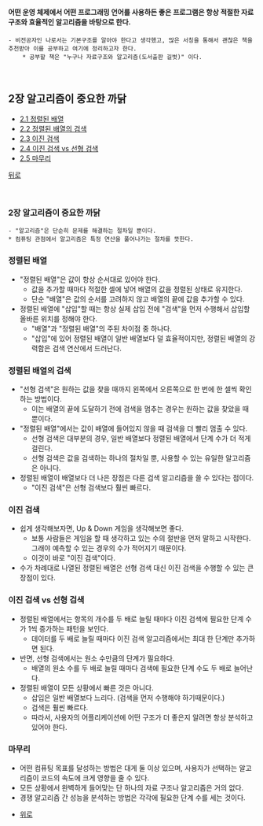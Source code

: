 #### 어떤 운영 체제에서 어떤 프로그래밍 언어를 사용하든 좋은 프로그램은 항상 적절한 자료 구조와 효율적인 알고리즘을 바탕으로 한다. 
	- 비전공자인 나로서는 기본구조를 알아야 한다고 생각했고, 많은 서칭을 통해서 괜찮은 책을 추천받아 이를 공부하고 여기에 정리하고자 한다.
		* 공부할 책은 "누구나 자료구조와 알고리즘(도서출판 길벗)" 이다.

</br>

## 2장 알고리즘이 중요한 까닭

* [2.1 정렬된 배열](#정렬된-배열)
* [2.2 정렬된 배열의 검색](#정렬된-배열의-검색)
* [2.3 이진 검색](#이진-검색)
* [2.4 이진 검색 vs 선형 검색](#이진-검색-vs-선형-검색)
* [2.5 마무리](#마무리)

[뒤로](https://github.com/wintryjay/TIL/DataStructure)

</br>

### 2장 알고리즘이 중요한 까닭
	- "알고리즘"은 단순히 문제를 해결하는 절차일 뿐이다.
    * 컴퓨팅 관점에서 알고리즘은 특정 연산을 풀어나가는 절차를 뜻한다.

### 정렬된 배열
  - "정렬된 배열"은 값이 항상 순서대로 있어야 한다.
    * 값을 추가할 때마다 적절한 셀에 넣어 배열의 값을 정렬된 상태로 유지한다.
    * 단순 "배열"은 값의 순서를 고려하지 않고 배열의 끝에 값을 추가할 수 있다.
  - 정렬된 배열에 "삽입"할 때는 항상 실제 삽입 전에 "검색"을 먼저 수행해서 삽입할 올바른 위치를 정해야 한다.
    * "배열"과 "정렬된 배열"의 주된 차이점 중 하나다.
    * "삽입"에 있어 정렬된 배열이 일반 배열보다 덜 효율적이지만, 정렬된 배열의 강력함은 검색 연산에서 드러난다.
    
### 정렬된 배열의 검색
  - "선형 검색"은 원하는 값을 찾을 때까지 왼쪽에서 오른쪽으로 한 번에 한 셀씩 확인하는 방법이다.
    * 이는 배열의 끝에 도달하기 전에 검색을 멈추는 경우는 원하는 값을 찾았을 때 뿐이다.
  - "정렬된 배열"에서는 값이 배열에 들어있지 않을 때 검색을 더 빨리 멈출 수 있다.
    * 선형 검색은 대부분의 경우, 일반 배열보다 정렬된 배열에서 단계 수가 더 적게 걸린다.
    * 선형 검색은 값을 검색하는 하나의 절차일 뿐, 사용할 수 있는 유일한 알고리즘은 아니다.
  - 정렬된 배열이 배열보다 더 나은 장점은 다른 검색 알고리즘을 쓸 수 있다는 점이다.
    * "이진 검색"은 선형 검색보다 훨씬 빠르다.
 
### 이진 검색
  - 쉽게 생각해보자면, Up & Down 게임을 생각해보면 좋다.
    * 보통 사람들은 게임을 할 때 생각하고 있는 수의 절반을 먼저 말하고 시작한다. 그래야 예측할 수 있는 경우의 수가 적어지기 때문이다.
    * 이것이 바로 "이진 검색"이다.
  - 수가 차례대로 나열된 정렬된 배열은 선형 검색 대신 이진 검색을 수행할 수 있는 큰 장점이 있다.
  
### 이진 검색 vs 선형 검색
  - 정렬된 배열에서는 항목의 개수를 두 배로 늘릴 때마다 이진 검색에 필요한 단계 수가 1씩 증가하는 패턴을 보인다.
    * 데이터를 두 배로 늘릴 때마다 이진 검색 알고리즘에서는 최대 한 단계만 추가하면 된다.
  - 반면, 선형 검색에서는 원소 수만큼의 단계가 필요하다.
    * 배열의 원소 수를 두 배로 늘릴 때마다 검색에 필요한 단계 수도 두 배로 늘어난다.
  - 정렬된 배열이 모든 상황에서 빠른 것은 아니다.
    * 삽입은 일반 배열보다 느리다. (검색을 먼저 수행해야 하기때문이다.)
    * 검색은 훨씬 빠르다.
    * 따라서, 사용자의 어플리케이션에 어떤 구조가 더 좋은지 알려면 항상 분석하고 있어야 한다.
    
 ### 마무리
  - 어떤 컴퓨팅 목표를 달성하는 방법은 대게 둘 이상 있으며, 사용자가 선택하는 알고리즘이 코드의 속도에 크게 영향을 줄 수 있다.
  - 모든 상황에서 완벽하게 들어맞는 단 하나의 자료 구조나 알고리즘은 거의 없다.
  - 경쟁 알고리즘 간 성능을 분석하는 방법은 각각에 필요한 단계 수를 세는 것이다.
	
	 
* [위로](#2장-알고리즘이-중요한-까닭)
